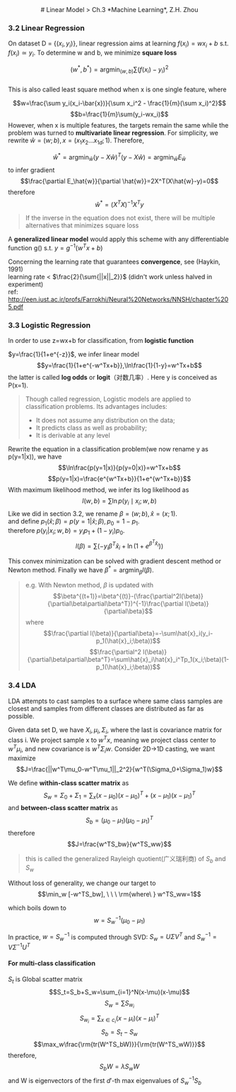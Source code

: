 <center>
# Linear Model
> Ch.3 *Machine Learning*, Z.H. Zhou
</center>  

### 3.2 Linear Regression
On dataset D = {($x_i,y_i$)}, linear regression aims at learning $f(x_i)=wx_i+b$ s.t. $f(x_i)\simeq y_i$. To determine w and b, we minimize **square loss**

$$(w^*,b^*)=\mathop{\arg\min}_{(w,b)}\sum(f(x_i)-y_i)^2$$  
This is also called least square method when x is one single feature, where

$$w=\frac{\sum y_i(x_i-\bar{x})}{\sum x_i^2 - \frac{1}{m}(\sum x_i)^2}$$
$$b=\frac{1}{m}\sum(y_i-wx_i)$$
However, when x is multiple features, the targets remain the same while the problem was turned to **multivariate linear regression**. For simplicity, we rewrite $\hat{w}=(w;b),x=(x_1 x_2 ... x_{1d};1)$. Therefore,

$$\hat{w}^*=\mathop{\arg\min}_{\hat{w}}(y-X\hat{w})^T(y-X\hat{w})=\mathop{\arg\min}_{\hat{w}}E_\hat{w}$$
to infer gradient $$\frac{\partial E_\hat{w}}{\partial \hat{w}}=2X^T(X\hat{w}-y)=0$$
therefore $$\hat{w}^*=(X^TX)^{-1}X^Ty$$
> If the inverse in the equation does not exist, there will be multiple alternatives that minimizes square loss

A **generalized linear model** would apply this scheme with any differentiable function g() s.t. $y=g^{-1}(w^Tx+b)$

>
Concerning the learning rate that guarantees **convergence**, see (Haykin, 1991)  
learning rate < $\frac{2}{\sum{||x||_2}}$ (didn't work unless halved in experiment)  
ref: http://een.iust.ac.ir/profs/Farrokhi/Neural%20Networks/NNSH/chapter%205.pdf

### 3.3 Logistic Regression
In order to use z=wx+b for classification, from **logistic function** 

$y=\frac{1}{1+e^{-z}}$, we infer linear model $$y=\frac{1}{1+e^{-w^Tx+b}},\ln\frac{1}{1-y}=w^Tx+b$$
the latter is called **log odds** or **logit**（对数几率）. Here y is conceived as P(x=1).
> Though called regression, Logistic models are applied to classification problems. Its advantages includes:
> 
> - It does not assume any distribution on the data; 
> - It predicts class as well as probability;  
> - It is derivable at any level

Rewrite the equation in a classification problem(we now rename y as p(y=1|x)), we have 
$$\ln\frac{p(y=1|x)}{p(y=0|x)}=w^Tx+b$$
$$p(y=1|x)=\frac{e^{w^Tx+b}}{1+e^{w^Tx+b}}$$
With maximum likelihood method, we infer its log likelihood as 
$$l(w,b)=\sum\ln p(y_i\mid x_i;w,b)$$
Like we did in section 3.2, we rename $\beta=(w;b),\hat{x}=(x;1)$.  
and define $p_1(\hat{x};\beta)=p(y=1|\hat{x};\beta),p_0=1-p_1$.  
therefore $p(y_i|x_i;w,b)=y_ip_1+(1-y_i)p_0$.  
$$l(\beta)=\sum(-y_i\beta^T\hat{x}_i+\ln(1+e^{\beta^T\hat{x}_i}))$$

This convex minimization can be solved with gradient descent method or Newton method. Finally we have $\beta^*=\mathop{\arg\min}_{\beta}l(\beta)$.

>e.g. With Newton method, $\beta$ is updated with
$$\beta^{(t+1)}=\beta^{(t)}-(\frac{\partial^2l(\beta)}{\partial\beta\partial\beta^T})^{-1}\frac{\partial l(\beta)}{\partial\beta}$$
where 
$$\frac{\partial l(\beta)}{\partial\beta}=-\sum\hat{x}_i(y_i-p_1(\hat{x}_i;\beta))$$
$$\frac{\partial^2 l(\beta)}{\partial\beta\partial\beta^T}=\sum\hat{x}_i\hat{x}_i^Tp_1(x_i;\beta)(1-p_1(\hat{x}_i;\beta))$$


### 3.4 LDA
LDA attempts to cast samples to a surface where same class samples are closest and samples from different classes are distributed as far as possible.

Given data set D, we have $X_i,\mu_i,\Sigma_i$, where the last is covariance matrix for class i. We project sample x to $w^Tx$, meaning we project class center to $w^T\mu_i$, and new covariance is $w^T\Sigma_iw$. Consider 2D->1D casting, we want maximize
$$J=\frac{||w^T\mu_0-w^T\mu_1||_2^2}{w^T(\Sigma_0+\Sigma_1)w}$$

We define **within-class scatter matrix** as $$S_w=\Sigma_0+\Sigma_1=\sum_x(x-\mu_0)(x-\mu_0)^T+(x-\mu_1)(x-\mu_1)^T$$
and **between-class scatter matrix** as $$S_b=(\mu_0-\mu_1)(\mu_0-\mu_1)^T$$
therefore $$J=\frac{w^TS_bw}{w^TS_ww}$$
>this is called the generalized Rayleigh quotient(广义瑞利商) of $S_b$ and $S_w$

Without loss of generality, we change our target to $$\min_w [-w^TS_bw], \ \ \ \rm{where\ } w^TS_ww=1$$

which boils down to $$w=S_w^{-1}(\mu_0-\mu_1)$$

In practice, $w=S_w^{-1}$ is computed through SVD: $S_w=U\Sigma V^T$ and $S_w^{-1}=V\Sigma^{-1}U^T$

#### For multi-class classification
$S_t$ is Global scatter matrix
$$S_t=S_b+S_w=\sum_{i=1}^N(x-\mu)(x-\mu)$$
$$S_w=\sum S_{w_i}$$
$$S_{w_i}=\sum_{x\in c_i}(x-\mu_i)(x-\mu_i)^T$$
$$S_b=S_t-S_w$$
$$\max_w\frac{\rm{tr(W^TS_bW)}}{\rm{tr(W^TS_wW)}}$$
therefore, 
$$S_bW=\lambda S_wW$$
and W is eigenvectors of the first $d'$-th max eigenvalues of $S_w^{-1}S_b$